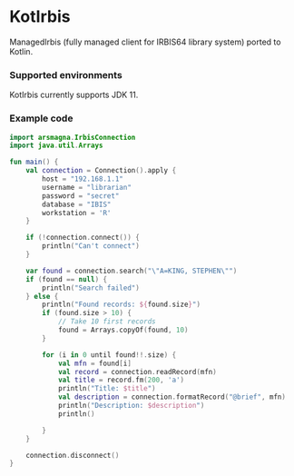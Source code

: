 # KotIrbis

ManagedIrbis (fully managed client for IRBIS64 library system) ported to Kotlin.

### Supported environments

KotIrbis currently supports JDK 11.

### Example code

```kotlin
import arsmagna.IrbisConnection
import java.util.Arrays

fun main() {
    val connection = Connection().apply {
        host = "192.168.1.1"
        username = "librarian"
        password = "secret"
        database = "IBIS"
        workstation = 'R'
    }

    if (!connection.connect()) {
        println("Can't connect")
    }

    var found = connection.search("\"A=KING, STEPHEN\"")
    if (found == null) {
        println("Search failed")
    } else {
        println("Found records: ${found.size}")
        if (found.size > 10) {
            // Take 10 first records
            found = Arrays.copyOf(found, 10)
        }

        for (i in 0 until found!!.size) {
            val mfn = found[i]
            val record = connection.readRecord(mfn)
            val title = record.fm(200, 'a')
            println("Title: $title")
            val description = connection.formatRecord("@brief", mfn)
            println("Description: $description")
            println()

        }
    }

    connection.disconnect()
}
```